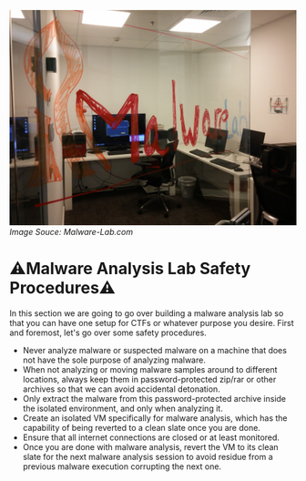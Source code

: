 ![](https://github.com/L0WK3Y-IAAN/Security-Blog/blob/main/What%20is%20Malware%20Analysis/img/Building%20a%20Malware%20Analysis%20Lab/eb0b48_.jpg?raw=true)
*Image Souce: Malware-Lab.com*

# ⚠️Malware Analysis Lab Safety Procedures⚠️
In this section we are going to go over building a malware analysis lab so that you can have one setup for CTFs or whatever purpose you desire. First and foremost, let's go over some safety procedures.

- Never analyze malware or suspected malware on a machine that does not have the sole purpose of analyzing malware.
- When not analyzing or moving malware samples around to different locations, always keep them in password-protected zip/rar or other archives so that we can avoid accidental detonation.
- Only extract the malware from this password-protected archive inside the isolated environment, and only when analyzing it.
- Create an isolated VM specifically for malware analysis, which has the capability of being reverted to a clean slate once you are done.
- Ensure that all internet connections are closed or at least monitored.
- Once you are done with malware analysis, revert the VM to its clean slate for the next malware analysis session to avoid residue from a previous malware execution corrupting the next one.
